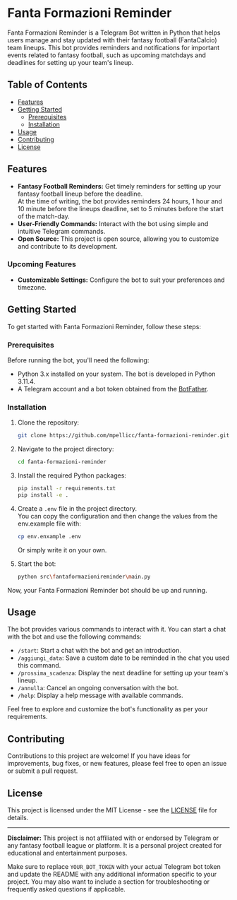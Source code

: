 # Fanta Formazioni Reminder

Fanta Formazioni Reminder is a Telegram Bot written in Python that helps users manage and stay updated with their fantasy football (FantaCalcio) team lineups. This bot provides reminders and notifications for important events related to fantasy football, such as upcoming matchdays and deadlines for setting up your team's lineup.

## Table of Contents

- [Features](#features)
- [Getting Started](#getting-started)
  - [Prerequisites](#prerequisites)
  - [Installation](#installation)
- [Usage](#usage)
- [Contributing](#contributing)
- [License](#license)
<!-- - [Configuration](#configuration) -->

## Features

- **Fantasy Football Reminders:** Get timely reminders for setting up your fantasy football lineup before the deadline.  
At the time of writing, the bot provides reminders 24 hours, 1 hour and 10 minute before the lineups deadline, set to 5 minutes before the start of the match-day.
- **User-Friendly Commands:** Interact with the bot using simple and intuitive Telegram commands.
- **Open Source:** This project is open source, allowing you to customize and contribute to its development.

### Upcoming Features

- **Customizable Settings:** Configure the bot to suit your preferences and timezone.

## Getting Started

To get started with Fanta Formazioni Reminder, follow these steps:

### Prerequisites

Before running the bot, you'll need the following:

- Python 3.x installed on your system. The bot is developed in Python 3.11.4.
- A Telegram account and a bot token obtained from the [BotFather](https://core.telegram.org/bots#botfather).

### Installation

1. Clone the repository:

   ```bash
   git clone https://github.com/mpellicc/fanta-formazioni-reminder.git
   ```

2. Navigate to the project directory:

   ```bash
   cd fanta-formazioni-reminder
   ```

3. Install the required Python packages:

   ```bash
   pip install -r requirements.txt
   pip install -e .
   ```

4. Create a `.env` file in the project directory.  
   You can copy the configuration and then change the values from the env.example file with:

   ```bash
   cp env.enxample .env
   ```

   Or simply write it on your own.

5. Start the bot:

   ```bash
   python src\fantaformazionireminder\main.py
   ```

Now, your Fanta Formazioni Reminder bot should be up and running.

## Usage

The bot provides various commands to interact with it. You can start a chat with the bot and use the following commands:

- `/start`: Start a chat with the bot and get an introduction.
- `/aggiungi_data`: Save a custom date to be reminded in the chat you used this command.
- `/prossima_scadenza`: Display the next deadline for setting up your team's lineup.
- `/annulla`: Cancel an ongoing conversation with the bot.
- `/help`: Display a help message with available commands.

Feel free to explore and customize the bot's functionality as per your requirements.

<!-- ## Configuration

You can customize the bot's behavior by modifying the configuration settings in the `config.py` file. Here, you can adjust things like default timezone, notification intervals, and more to suit your preferences. -->

## Contributing

Contributions to this project are welcome! If you have ideas for improvements, bug fixes, or new features, please feel free to open an issue or submit a pull request.

## License

This project is licensed under the MIT License - see the [LICENSE](LICENSE) file for details.

---

**Disclaimer:** This project is not affiliated with or endorsed by Telegram or any fantasy football league or platform. It is a personal project created for educational and entertainment purposes.

Make sure to replace `YOUR_BOT_TOKEN` with your actual Telegram bot token and update the README with any additional information specific to your project. You may also want to include a section for troubleshooting or frequently asked questions if applicable.
